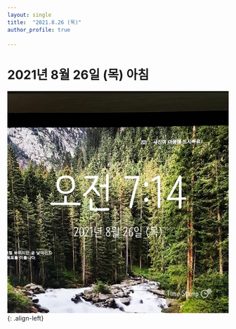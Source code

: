 ```yaml
---
layout: single
title:  "2021.8.26 (목)"
author_profile: true

---
```


# 2021년 8월 26일 (목) 아침
![image](/assets/images/morning/20210826.jpg)
{: .align-left}
